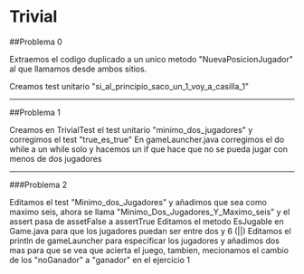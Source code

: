 # Trivial

##Problema 0 

Extraemos el codigo duplicado a un unico metodo "NuevaPosicionJugador"
al que llamamos desde ambos sitios.

Creamos test unitario "si_al_principio_saco_un_1_voy_a_casilla_1"

***
##Problema 1 

Creamos en TrivialTest el test unitario "minimo_dos_jugadores" y corregimos el test "true_es_true"
En gameLauncher.java corregimos el do while a un while solo y hacemos un if que hace que no se pueda jugar con menos de dos jugadores  

***
###Problema 2

Editamos el test "Minimo_dos_Jugadores" y añadimos que sea como maximo seis, ahora se llama "Minimo_Dos_Jugadores_Y_Maximo_seis" y el assert pasa de assetFalse a assertTrue
Editamos el metodo EsJugable en Game.java para que los jugadores puedan ser entre dos y 6 (||)
Editamos el println de gameLauncher para especificar los jugadores y añadimos dos mas para que se vea que acierta el juego, tambien, mecionamos el cambio de los "noGanador" a "ganador" en el ejercicio 1

